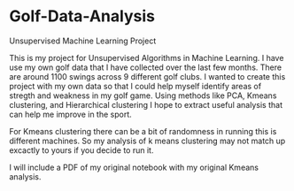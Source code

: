 # Golf-Data-Analysis
Unsupervised Machine Learning Project

This is my project for Unsupervised Algorithms in Machine Learning. I have use my own golf data that I have collected over the last few months. There are around 1100 swings across 9 different golf clubs. I wanted to create this project with my own data so that I could help myself identify areas of stregth and weakness in my golf game. Using methods like PCA, Kmeans clustering, and Hierarchical clustering I hope to extract useful analysis that can help me improve in the sport. 

For Kmeans clustering there can be a bit of randomness in running this is different machines. So my analysis of k means clustering may not match up excactly to yours if you decide to run it. 

I will include a PDF of my original notebook with my original Kmeans analysis. 
